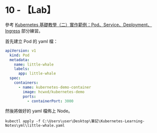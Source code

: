 # 10 - 【Lab】
參考 [Kubernetes 基礎教學（二）實作範例：Pod、Service、Deployment、Ingress](https://cwhu.medium.com/kubernetes-implement-ingress-deployment-tutorial-7431c5f96c3e) 部分練習。

首先建立 Pod 的 yaml 檔：
```yml
apiVersion: v1
  kind: Pod
  metadata:
    name: little-whale
    labels:
      app: little-whale
  spec:
    containers:
      - name: kubernetes-demo-container
        image: hcwxd/kubernetes-demo
        ports:
          - containerPort: 3000
```

然後將做好的 yaml 檔佈上 Node。
```
kubectl apply -f C:\Users\user\Desktop\筆記\Kubernetes-Learning-Notes\yml\little-whale.yaml
```

